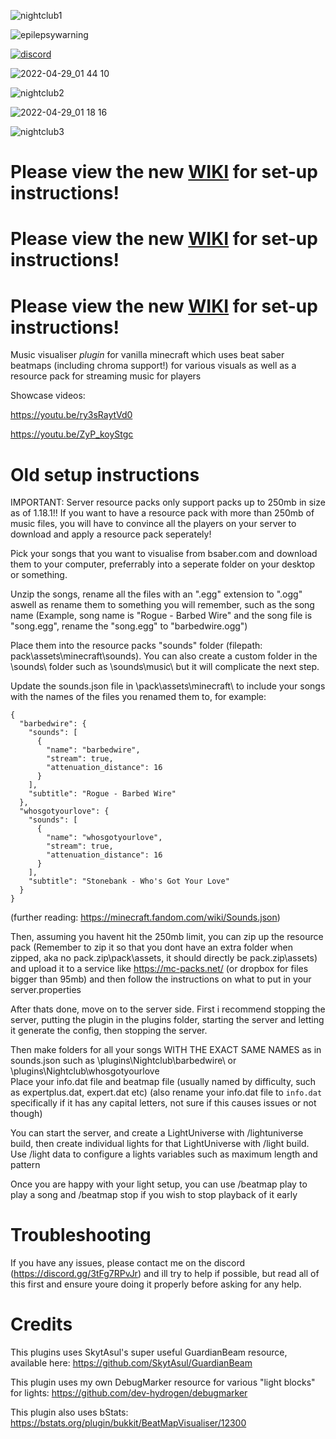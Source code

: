 ![nightclub1](https://user-images.githubusercontent.com/96733109/165861207-e3ffc1db-9059-4d83-805b-8a38c2775081.png)

![epilepsywarning](https://user-images.githubusercontent.com/96733109/165861211-71237efe-4218-4480-bd1f-bce3c914e661.png)

[![discord](https://user-images.githubusercontent.com/96733109/165862720-ab34a180-fbf8-41de-a5af-f19f4e29efa6.png)](https://discord.gg/pthYrdPsm6)

![2022-04-29_01 44 10](https://user-images.githubusercontent.com/96733109/165861247-614dc61d-563f-4d8d-a1a7-513b3a9c763b.png)

![nightclub2](https://user-images.githubusercontent.com/96733109/165861219-290d0b28-e7d9-46b7-814d-2210fc008645.png)

![2022-04-29_01 18 16](https://user-images.githubusercontent.com/96733109/165861265-60f5323f-aa12-4c9d-97f0-665bb334efbf.png)

![nightclub3](https://user-images.githubusercontent.com/96733109/165861224-12d4419a-76e8-44c3-8403-7e643768a061.png)

# Please view the new [WIKI](https://github.com/dev-hydrogen/Nightclub/wiki) for set-up instructions!
# Please view the new [WIKI](https://github.com/dev-hydrogen/Nightclub/wiki) for set-up instructions!
# Please view the new [WIKI](https://github.com/dev-hydrogen/Nightclub/wiki) for set-up instructions!

Music visualiser *plugin* for vanilla minecraft which uses beat saber beatmaps (including chroma support!) for various visuals as well as a resource pack for streaming music for players

Showcase videos: 

https://youtu.be/ry3sRaytVd0

https://youtu.be/ZyP_koyStgc

# Old setup instructions


IMPORTANT: Server resource packs only support packs up to 250mb in size as of 1.18.1!! If you want to have a resource pack with more than 250mb of music files, you will have to convince all the players on your server to download and apply a resource pack seperately!

Pick your songs that you want to visualise from bsaber.com and download them to your computer, preferrably into a seperate folder on your desktop or something.

Unzip the songs, rename all the files with an ".egg" extension to ".ogg" aswell as rename them to something you will remember, such as the song name (Example, song name is "Rogue - Barbed Wire" and the song file is "song.egg", rename the "song.egg" to "barbedwire.ogg")

Place them into the resource packs "sounds" folder (filepath: pack\assets\minecraft\sounds). You can also create a custom folder in the \sounds\ folder such as \sounds\music\ but it will complicate the next step.

Update the sounds.json file in \pack\assets\minecraft\ to include your songs with the names of the files you renamed them to, for example:

```
{
  "barbedwire": {
    "sounds": [
      {
        "name": "barbedwire",
        "stream": true,
        "attenuation_distance": 16
      }
    ],
    "subtitle": "Rogue - Barbed Wire"
  },
  "whosgotyourlove": {
    "sounds": [
      {
        "name": "whosgotyourlove",
        "stream": true,
        "attenuation_distance": 16
      }
    ],
    "subtitle": "Stonebank - Who's Got Your Love"
  } 
}
```
(further reading: https://minecraft.fandom.com/wiki/Sounds.json)

Then, assuming you havent hit the 250mb limit, you can zip up the resource pack (Remember to zip it so that you dont have an extra folder when zipped, aka no pack.zip\pack\assets\, it should directly be pack.zip\assets\) and upload it to a service like https://mc-packs.net/ (or dropbox for files bigger than 95mb) and then follow the instructions on what to put in your server.properties

After thats done, move on to the server side. First i recommend stopping the server, putting the plugin in the plugins folder, starting the server and letting it generate the config, then stopping the server.

Then make folders for all your songs WITH THE EXACT SAME NAMES as in sounds.json such as \plugins\Nightclub\barbedwire\ or \plugins\Nightclub\whosgotyourlove\
Place your info.dat file and beatmap file (usually named by difficulty, such as expertplus.dat, expert.dat etc)
(also rename your info.dat file to ``info.dat`` specifically if it has any capital letters, not sure if this causes issues or not though)

You can start the server, and create a LightUniverse with /lightuniverse build, then create individual lights for that LightUniverse with /light build. Use /light data to configure a lights variables such as maximum length and pattern 

Once you are happy with your light setup, you can use /beatmap play <songname> to play a song and /beatmap stop if you wish to stop playback of it early

# Troubleshooting

If you have any issues, please contact me on the discord (https://discord.gg/3tFg7RPvJr) and ill try to help if possible, but read all of this first and ensure youre doing it properly before asking for any help.
  
# Credits
  
This plugins uses SkytAsul's super useful GuardianBeam resource, available here: https://github.com/SkytAsul/GuardianBeam

This plugin uses my own DebugMarker resource for various "light blocks" for lights: https://github.com/dev-hydrogen/debugmarker

This plugin also uses bStats: https://bstats.org/plugin/bukkit/BeatMapVisualiser/12300
